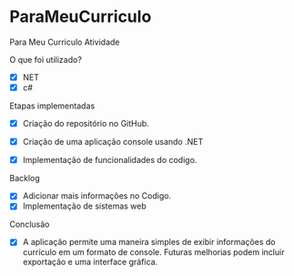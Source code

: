 # ParaMeuCurriculo
﻿Para Meu Curriculo Atividade

O que foi utilizado?
- [x] NET 
- [x] c#

Etapas implementadas
- [x] Criação do repositório no GitHub.
- [x] Criação de uma aplicação console usando .NET 
- [x] Implementação de funcionalidades do codigo.
   

Backlog
- [x] Adicionar mais informações no Codigo.
- [x] Implementação de sistemas web

 Conclusão
- [x] A aplicação permite uma maneira simples de exibir informações do currículo em um formato de console. Futuras melhorias podem incluir exportação e uma interface gráfica.
